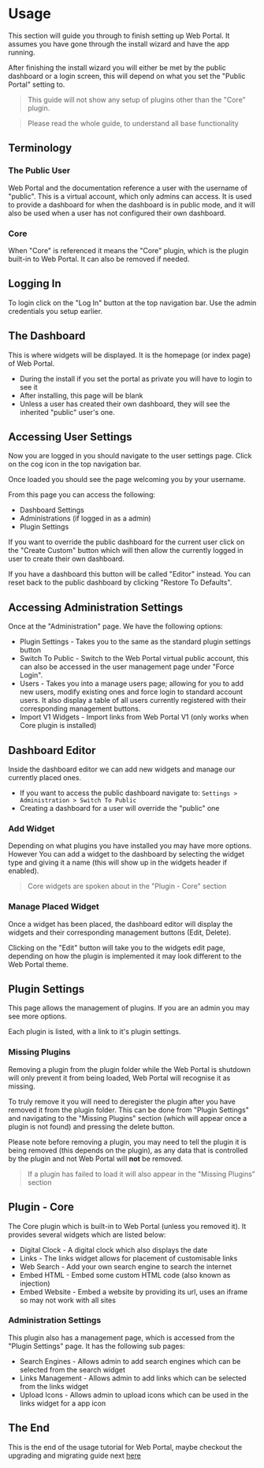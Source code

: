 # Usage
This section will guide you through to finish setting up Web Portal. It assumes you have gone through the install wizard and have the app running.

After finishing the install wizard you will either be met by the public dashboard or a login screen, this will depend on what you set the "Public Portal" setting to.

> This guide will not show any setup of plugins other than the "Core" plugin.

> Please read the whole guide, to understand all base functionality

## Terminology
### The Public User
Web Portal and the documentation reference a user with the username of "public". This is a virtual account, which only admins can access. It is used to provide a dashboard for when the dashboard is in public mode, and it will also be used when a user has not configured their own dashboard.

### Core
When "Core" is referenced it means the "Core" plugin, which is the plugin built-in to Web Portal. It can also be removed if needed.


## Logging In
To login click on the "Log In" button at the top navigation bar. Use the admin credentials you setup earlier.


## The Dashboard
This is where widgets will be displayed. It is the homepage (or index page) of Web Portal.

- During the install if you set the portal as private you will have to login to see it
- After installing, this page will be blank
- Unless a user has created their own dashboard, they will see the inherited "public" user's one.


## Accessing User Settings
Now you are logged in you should navigate to the user settings page. Click on the cog icon in the top navigation bar.

Once loaded you should see the page welcoming you by your username.

From this page you can access the following:

- Dashboard Settings
- Administrations (if logged in as a admin)
- Plugin Settings

If you want to override the public dashboard for the current user click on the "Create Custom" button which will then allow the currently logged in user to create their own dashboard.

If you have a dashboard this button will be called "Editor" instead. You can reset back to the public dashboard by clicking "Restore To Defaults".


## Accessing Administration Settings
Once at the "Administration" page. We have the following options:

- Plugin Settings - Takes you to the same as the standard plugin settings button
- Switch To Public - Switch to the Web Portal virtual public account, this can also be accessed in the user management page under "Force Login".
- Users - Takes you into a manage users page; allowing for you to add new users, modify existing ones and force login to standard account users. It also display a table of all users currently registered with their corresponding management buttons.
- Import V1 Widgets - Import links from Web Portal V1 (only works when Core plugin is installed)


## Dashboard Editor
Inside the dashboard editor we can add new widgets and manage our currently placed ones.

- If you want to access the public dashboard navigate to: `Settings > Administration > Switch To Public`
- Creating a dashboard for a user will override the "public" one

### Add Widget
Depending on what plugins you have installed you may have more options. However You can add a widget to the dashboard by selecting the widget type and giving it a name (this will show up in the widgets header if enabled).

> Core widgets are spoken about in the "Plugin - Core" section

### Manage Placed Widget
Once a widget has been placed, the dashboard editor will display the widgets and their corresponding management buttons (Edit, Delete).

Clicking on the "Edit" button will take you to the widgets edit page, depending on how the plugin is implemented it may look different to the Web Portal theme.


## Plugin Settings
This page allows the management of plugins. If you are an admin you may see more options.

Each plugin is listed, with a link to it's plugin settings.

### Missing Plugins
Removing a plugin from the plugin folder while the Web Portal is shutdown will only prevent it from being loaded, Web Portal will recognise it as missing.

To truly remove it you will need to deregister the plugin after you have removed it from the plugin folder. This can be done from "Plugin Settings" and navigating to the "Missing Plugins" section (which will appear once a plugin is not found) and pressing the delete button.

Please note before removing a plugin, you may need to tell the plugin it is being removed (this depends on the plugin), as any data that is controlled by the plugin and not Web Portal will **not** be removed.

> If a plugin has failed to load it will also appear in the "Missing Plugins" section


## Plugin - Core
The Core plugin which is built-in to Web Portal (unless you removed it). It provides several widgets which are listed below:

- Digital Clock - A digital clock which also displays the date
- Links - The links widget allows for placement of customisable links
- Web Search - Add your own search engine to search the internet
- Embed HTML - Embed some custom HTML code (also known as injection)
- Embed Website - Embed a website by providing its url, uses an iframe so may not work with all sites

### Administration Settings
This plugin also has a management page, which is accessed from the "Plugin Settings" page. It has the following sub pages:

- Search Engines - Allows admin to add search engines which can be selected from the search widget
- Links Management - Allows admin to add links which can be selected from the links widget
- Upload Icons - Allows admin to upload icons which can be used in the links widget for a app icon


## The End
This is the end of the usage tutorial for Web Portal, maybe checkout the upgrading and migrating guide next [here](upgrading.md)

